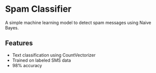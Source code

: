 # Spam Classifier 
A simple machine learning model to detect spam messages using Naive Bayes.

## Features
- Text classification using CountVectorizer
- Trained on labeled SMS data
- 98% accuracy
